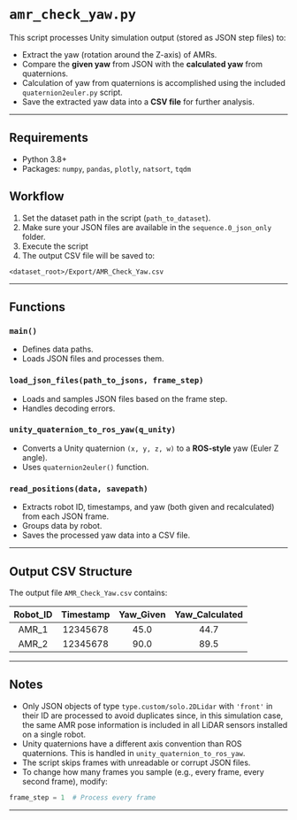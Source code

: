 
# `amr_check_yaw.py`

This script processes Unity simulation output (stored as JSON step files) to:
- Extract the yaw (rotation around the Z-axis) of AMRs.
- Compare the **given yaw** from JSON with the **calculated yaw** from quaternions.
- Calculation of yaw from quaternions is accomplished using the included `quaternion2euler.py` script.
- Save the extracted yaw data into a **CSV file** for further analysis.

---

## Requirements

- Python 3.8+
- Packages: `numpy`, `pandas`, `plotly`, `natsort`, `tqdm`

## Workflow

1. Set the dataset path in the script (`path_to_dataset`).
2. Make sure your JSON files are available in the `sequence.0_json_only` folder.
3. Execute the script
4. The output CSV file will be saved to:

```
<dataset_root>/Export/AMR_Check_Yaw.csv
```

---

## Functions

### `main()`
- Defines data paths.
- Loads JSON files and processes them.

### `load_json_files(path_to_jsons, frame_step)`
- Loads and samples JSON files based on the frame step.
- Handles decoding errors.

### `unity_quaternion_to_ros_yaw(q_unity)`
- Converts a Unity quaternion `(x, y, z, w)` to a **ROS-style** yaw (Euler Z angle).
- Uses `quaternion2euler()` function.

### `read_positions(data, savepath)`
- Extracts robot ID, timestamps, and yaw (both given and recalculated) from each JSON frame.
- Groups data by robot.
- Saves the processed yaw data into a CSV file.

---

## Output CSV Structure

The output file `AMR_Check_Yaw.csv` contains:

| Robot_ID | Timestamp | Yaw_Given | Yaw_Calculated |
|:--------:|:---------:|:---------:|:--------------:|
| AMR_1    | 12345678  | 45.0      | 44.7           |
| AMR_2    | 12345678  | 90.0      | 89.5           |

---

## Notes

- Only JSON objects of type `type.custom/solo.2DLidar` with `'front'` in their ID are processed to avoid duplicates since, in this simulation case, the same AMR pose information is included in all LiDAR sensors installed on a single robot.
- Unity quaternions have a different axis convention than ROS quaternions. This is handled in `unity_quaternion_to_ros_yaw`.
- The script skips frames with unreadable or corrupt JSON files.
- To change how many frames you sample (e.g., every frame, every second frame), modify:

```python
frame_step = 1  # Process every frame
```
---
